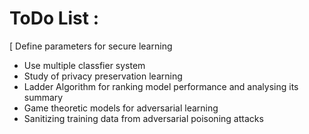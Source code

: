 # ToDo List :


  [ Define parameters for secure learning
  - Use multiple classfier system 
  - Study of privacy preservation learning
  - Ladder Algorithm for ranking model performance and analysing its summary
  - Game theoretic models for adversarial learning
  - Sanitizing training data from adversarial poisoning attacks
